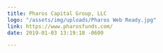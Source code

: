 ```yaml
---
title: Pharos Capital Group, LLC
logo: "/assets/img/uploads/Pharos Web Ready.jpg"
link: https://www.pharosfunds.com/
date: 2019-01-03 13:19:18 -0600

---
```

